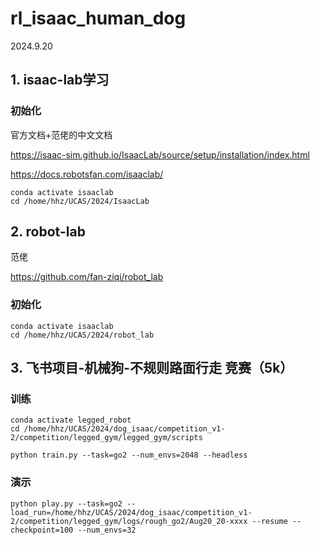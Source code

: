 # rl_isaac_human_dog
2024.9.20

## 1. isaac-lab学习
### 初始化
官方文档+范佬的中文文档

https://isaac-sim.github.io/IsaacLab/source/setup/installation/index.html

https://docs.robotsfan.com/isaaclab/

```
conda activate isaaclab
cd /home/hhz/UCAS/2024/IsaacLab

```

## 2. robot-lab
范佬

https://github.com/fan-ziqi/robot_lab

### 初始化
```
conda activate isaaclab
cd /home/hhz/UCAS/2024/robot_lab
```

## 3. 飞书项目-机械狗-不规则路面行走   竞赛（5k）
### 训练
```
conda activate legged_robot
cd /home/hhz/UCAS/2024/dog_isaac/competition_v1-2/competition/legged_gym/legged_gym/scripts

python train.py --task=go2 --num_envs=2048 --headless

```
### 演示
```
python play.py --task=go2 --load_run=/home/hhz/UCAS/2024/dog_isaac/competition_v1-2/competition/legged_gym/logs/rough_go2/Aug20_20-xxxx --resume --checkpoint=100 --num_envs=32

```
